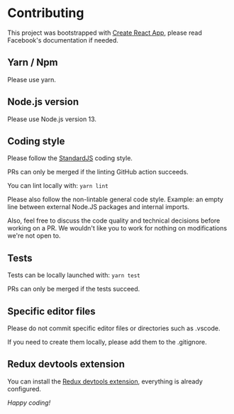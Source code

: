 # Contributing

This project was bootstrapped with [Create React App](https://github.com/facebook/create-react-app), please read Facebook's documentation if needed.

## Yarn / Npm

Please use yarn.

## Node.js version

Please use Node.js version 13.

## Coding style

Please follow the [StandardJS](https://standardjs.com/) coding style.

PRs can only be merged if the linting GitHub action succeeds.

You can lint locally with:
````yarn lint````

Please also follow the non-lintable general code style. Example: an empty line between external Node.JS packages and internal imports.

Also, feel free to discuss the code quality and technical decisions before working on a PR. We wouldn't like you to work for nothing on modifications we're not open to.

## Tests

Tests can be locally launched with:
````yarn test````

PRs can only be merged if the tests succeed.

## Specific editor files

Please do not commit specific editor files or directories such as .vscode.

If you need to create them locally, please add them to the .gitignore.

## Redux devtools extension

You can install the [Redux devtools extension](https://github.com/zalmoxisus/redux-devtools-extension#installation), everything is already configured.

*Happy coding!*
